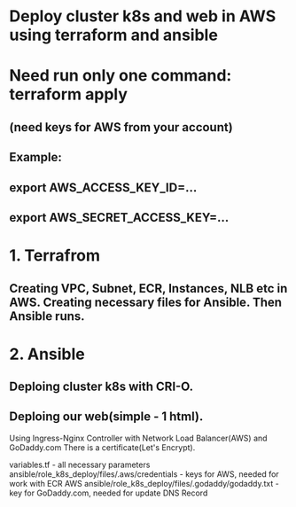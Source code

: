 # **Deploy cluster k8s and web in AWS using terraform and ansible**

# Need run only one command: terraform apply 
##    (need keys for AWS from your account)
##    Example:
##    export AWS_ACCESS_KEY_ID=...
##    export AWS_SECRET_ACCESS_KEY=...

# 1. Terrafrom
##    Creating VPC, Subnet, ECR, Instances, NLB etc in AWS. Creating necessary files for Ansible. Then Ansible runs.
# 2. Ansible
##    Deploing cluster k8s with CRI-O.
##    Deploing our web(simple - 1 html).


Using Ingress-Nginx Controller with Network Load Balancer(AWS) and GoDaddy.com
There is a certificate(Let's Encrypt). 

variables.tf - all necessary parameters
ansible/role_k8s_deploy/files/.aws/credentials - keys for AWS, needed for work with ECR AWS
ansible/role_k8s_deploy/files/.godaddy/godaddy.txt - key for GoDaddy.com, needed for update DNS Record

